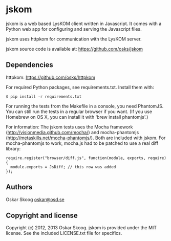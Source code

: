 jskom
=====

jskom is a web based LysKOM client written in Javascript. It comes
with a Python web app for configuring and serving the Javascript
files.

jskom uses httpkom for communication with the LysKOM server.

jskom source code is available at: https://github.com/osks/jskom


Dependencies
------------

httpkom: https://github.com/osks/httpkom

For required Python packages, see requirements.txt. Install them with:

    $ pip install -r requirements.txt

For running the tests from the Makefile in a console, you need
PhantomJS. You can still run the tests in a regular browser if you
want. (If you use Homebrew on OS X, you can install it with 'brew
install phantomjs'.)


For information: The jskom tests uses the Mocha framework
(http://visionmedia.github.com/mocha/) and mocha-phantomjs
(http://metaskills.net/mocha-phantomjs/). Both are included with
jskom. For mocha-phantomjs to work, mocha.js had to be patched to use
a real diff library:

    require.register("browser/diff.js", function(module, exports, require){
      module.exports = JsDiff; // this row was added
    });


Authors
-------

Oskar Skoog <oskar@osd.se>


Copyright and license
---------------------

Copyright (c) 2012, 2013 Oskar Skoog. jskom is provided under the MIT
license. See the included LICENSE.txt file for specifics.
